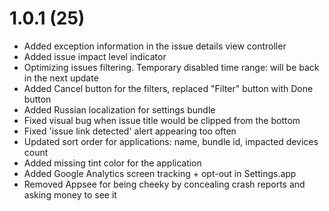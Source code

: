 # 1.0.1 (25)

* Added exception information in the issue details view controller
* Added issue impact level indicator
* Optimizing issues filtering. Temporary disabled time range: will be back in the next update
* Added Cancel button for the filters, replaced "Filter" button with Done button
* Added Russian localization for settings bundle
* Fixed visual bug when issue title would be clipped from the bottom
* Fixed 'issue link detected' alert appearing too often
* Updated sort order for applications: name, bundle id, impacted devices count
* Added missing tint color for the application
* Added Google Analytics screen tracking + opt-out in Settings.app
* Removed Appsee for being cheeky by concealing crash reports and asking money to see it
